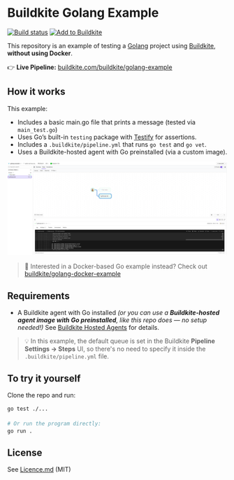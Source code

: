 # Buildkite Golang Example

[![Build status](https://badge.buildkite.com/aab023f2f33ab06766ed6236bc40caf0df1d9448e4f590d0ee.svg?branch=main)](https://buildkite.com/buildkite/golang-example)
[![Add to Buildkite](https://buildkite.com/button.svg)](https://buildkite.com/new)

This repository is an example of testing a [Golang](https://go.dev) project using [Buildkite](https://buildkite.com), **without using Docker**.

👉 **Live Pipeline:** [buildkite.com/buildkite/golang-example](https://buildkite.com/buildkite/golang-example)

## How it works

This example:
- Includes a basic main.go file that prints a message (tested via `main_test.go`)
- Uses Go’s built-in `testing` package with [Testify](https://github.com/stretchr/testify) for assertions.
- Includes a `.buildkite/pipeline.yml` that runs `go test` and `go vet`.
- Uses a Buildkite-hosted agent with Go preinstalled (via a custom image).

<a href="https://buildkite.com/buildkite/golang-example/builds?branch=main">
  <img width="1491" alt="Screenshot of Buildkite Golang example pipeline" src="./assets/golang-example-build-page.png" />
</a>

> 🐳 Interested in a Docker-based Go example instead?
> Check out [buildkite/golang-docker-example](https://github.com/buildkite/golang-docker-example)

## Requirements

- A Buildkite agent with Go installed
  _(or you can use a **Buildkite-hosted agent image with Go preinstalled**, like this repo does — no setup needed!)_
  See [Buildkite Hosted Agents](https://buildkite.com/docs/pipelines/hosted-agents) for details.

> 💡 In this example, the default queue is set in the Buildkite **Pipeline Settings → Steps** UI,
> so there's no need to specify it inside the `.buildkite/pipeline.yml` file.


## To try it yourself

Clone the repo and run:

```bash
go test ./...

# Or run the program directly:
go run .

```

## License

See [Licence.md](Licence.md) (MIT)
